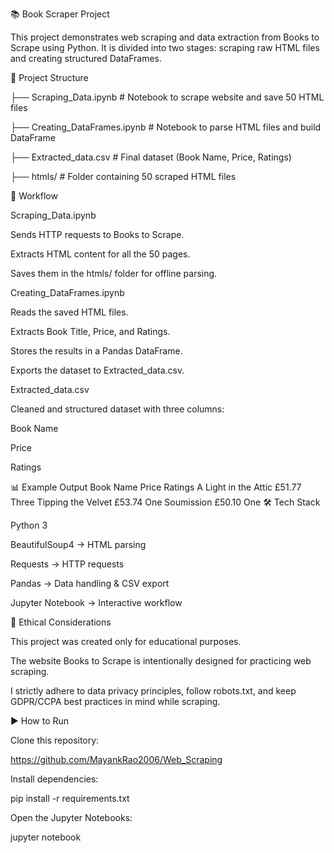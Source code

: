📚 Book Scraper Project

This project demonstrates web scraping and data extraction from Books to Scrape
 using Python.
It is divided into two stages: scraping raw HTML files and creating structured DataFrames.

📂 Project Structure

├── Scraping_Data.ipynb        # Notebook to scrape website and save 50 HTML files

├── Creating_DataFrames.ipynb  # Notebook to parse HTML files and build DataFrame

├── Extracted_data.csv         # Final dataset (Book Name, Price, Ratings)

├── htmls/                     # Folder containing 50 scraped HTML files

🚀 Workflow

Scraping_Data.ipynb

Sends HTTP requests to Books to Scrape.

Extracts HTML content for all the 50 pages.

Saves them in the htmls/ folder for offline parsing.

Creating_DataFrames.ipynb

Reads the saved HTML files.

Extracts Book Title, Price, and Ratings.

Stores the results in a Pandas DataFrame.

Exports the dataset to Extracted_data.csv.

Extracted_data.csv

Cleaned and structured dataset with three columns:

Book Name

Price

Ratings

📊 Example Output
Book Name	Price	Ratings
A Light in the Attic	£51.77	Three
Tipping the Velvet	£53.74	One
Soumission	£50.10	One
🛠️ Tech Stack

Python 3

BeautifulSoup4 → HTML parsing

Requests → HTTP requests

Pandas → Data handling & CSV export

Jupyter Notebook → Interactive workflow

📜 Ethical Considerations

This project was created only for educational purposes.

The website Books to Scrape is intentionally designed for practicing web scraping.

I strictly adhere to data privacy principles, follow robots.txt, and keep GDPR/CCPA best practices in mind while scraping.

▶️ How to Run

Clone this repository:

https://github.com/MayankRao2006/Web_Scraping


Install dependencies:

pip install -r requirements.txt


Open the Jupyter Notebooks:

jupyter notebook
